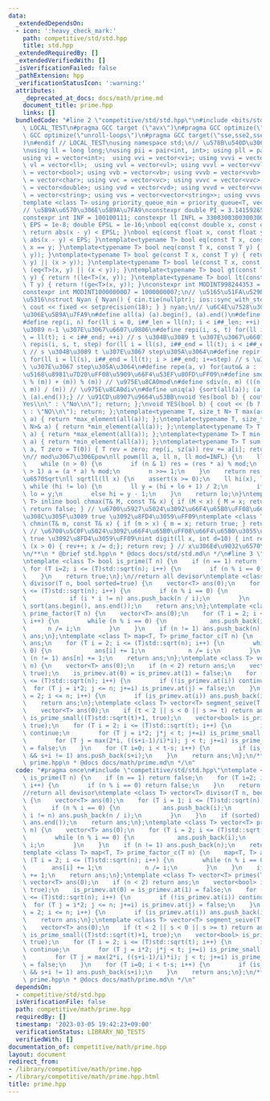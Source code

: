 ```yaml
---
data:
  _extendedDependsOn:
  - icon: ':heavy_check_mark:'
    path: competitive/std/std.hpp
    title: std.hpp
  _extendedRequiredBy: []
  _extendedVerifiedWith: []
  _isVerificationFailed: false
  _pathExtension: hpp
  _verificationStatusIcon: ':warning:'
  attributes:
    _deprecated_at_docs: docs/math/prime.md
    document_title: prime.hpp
    links: []
  bundledCode: "#line 2 \"competitive/std/std.hpp\"\n#include <bits/stdc++.h>\n#ifndef\
    \ LOCAL_TEST\n#pragma GCC target (\"avx\")\n#pragma GCC optimize(\"O3\")\n#pragma\
    \ GCC optimize(\"unroll-loops\")\n#pragma GCC target(\"sse,sse2,sse3,ssse3,sse4,popcnt,abm,mmx,avx,tune=native\"\
    )\n#endif // LOCAL_TEST\nusing namespace std;\n// \u578B\u540D\u306E\u77ED\u7E2E\
    \nusing ll = long long;\nusing pii = pair<int, int>; using pll = pair<ll, ll>;\n\
    using vi = vector<int>;  using vvi = vector<vi>; using vvvi = vector<vvi>;\nusing\
    \ vl = vector<ll>;  using vvl = vector<vl>; using vvvl = vector<vvl>;\nusing vb\
    \ = vector<bool>; using vvb = vector<vb>; using vvvb = vector<vvb>;\nusing vc\
    \ = vector<char>; using vvc = vector<vc>; using vvvc = vector<vvc>;\nusing vd\
    \ = vector<double>; using vvd = vector<vd>; using vvvd = vector<vvd>;\nusing vs\
    \ = vector<string>; using vvs = vector<vector<string>>; using vvvs = vector<vector<vector<string>>>;\n\
    template <class T> using priority_queue_min = priority_queue<T, vector<T>, greater<T>>;\n\
    // \u5B9A\u6570\u306E\u5B9A\u7FA9\nconstexpr double PI = 3.14159265358979323;\n\
    constexpr int INF = 100100111; constexpr ll INFL = 3300300300300300491LL;\nfloat\
    \ EPS = 1e-8; double EPSL = 1e-16;\nbool eq(const double x, const double y) {\
    \ return abs(x - y) < EPSL; }\nbool eq(const float x, const float y) { return\
    \ abs(x - y) < EPS; }\ntemplate<typename T> bool eq(const T x, const T y) { return\
    \ x == y; }\ntemplate<typename T> bool neq(const T x, const T y) { return !(eq<T>(x,\
    \ y)); }\ntemplate<typename T> bool ge(const T x, const T y) { return (eq<T>(x,\
    \ y) || (x > y)); }\ntemplate<typename T> bool le(const T x, const T y) { return\
    \ (eq<T>(x, y) || (x < y)); }\ntemplate<typename T> bool gt(const T x, const T\
    \ y) { return !(le<T>(x, y)); }\ntemplate<typename T> bool lt(const T x, const\
    \ T y) { return !(ge<T>(x, y)); }\nconstexpr int MODINT998244353 = 998244353;\n\
    constexpr int MODINT1000000007 = 1000000007;\n// \u5165\u51FA\u529B\u9AD8\u901F\
    \u5316\nstruct Nyan { Nyan() { cin.tie(nullptr); ios::sync_with_stdio(false);\
    \ cout << fixed << setprecision(18); } } nyan;\n// \u6C4E\u7528\u30DE\u30AF\u30ED\
    \u306E\u5B9A\u7FA9\n#define all(a) (a).begin(), (a).end()\n#define sz(x) ((int)(x).size())\n\
    #define rep(i, n) for(ll i = 0, i##_len = ll(n); i < i##_len; ++i) // 0 \u304B\
    \u3089 n-1 \u307E\u3067\u6607\u9806\n#define repi(i, s, t) for(ll i = ll(s), i##_end\
    \ = ll(t); i < i##_end; ++i) // s \u304B\u3089 t \u307E\u3067\u6607\u9806\n#define\
    \ repis(i, s, t, step) for(ll i = ll(s), i##_end = ll(t); i < i##_end; i+=step)\
    \ // s \u304B\u3089 t \u307E\u3067 step\u305A\u3064\n#define repir(i, s, t, step)\
    \ for(ll i = ll(s), i##_end = ll(t); i > i##_end; i+=step) // s \u304B\u3089 t\
    \ \u307E\u3067 step\u305A\u3064\n#define repe(a, v) for(auto& a : (v)) // v \u306E\
    \u5168\u8981\u7D20\uFF08\u5909\u66F4\u53EF\u80FD\uFF09\n#define smod(n, m) ((((n)\
    \ % (m)) + (m)) % (m)) // \u975E\u8CA0mod\n#define sdiv(n, m) (((n) - smod(n,\
    \ m)) / (m)) // \u975E\u8CA0div\n#define uniq(a) {sort(all(a)); (a).erase(unique(all(a)),\
    \ (a).end());} // \u91CD\u8907\u9664\u53BB\nvoid Yes(bool b) { cout << (b ? \"\
    Yes\\n\" : \"No\\n\"); return; };\nvoid YES(bool b) { cout << (b ? \"YES\\n\"\
    \ : \"NO\\n\"); return; };\ntemplate<typename T, size_t N> T max(array<T, N>&\
    \ a) { return *max_element(all(a)); };\ntemplate<typename T, size_t N> T min(array<T,\
    \ N>& a) { return *min_element(all(a)); };\ntemplate<typename T> T max(vector<T>&\
    \ a) { return *max_element(all(a)); };\ntemplate<typename T> T min(vector<T>&\
    \ a) { return *min_element(all(a)); };\ntemplate<typename T> T sum(vector<T>&\
    \ a, T zero = T(0)) { T rev = zero; rep(i, sz(a)) rev += a[i]; return rev; };\n\
    \n// mod\u3067\u306Epow\nll powm(ll a, ll n, ll mod=INFL) {\n    ll res = 1;\n\
    \    while (n > 0) {\n        if (n & 1) res = (res * a) % mod;\n        if (n\
    \ > 1) a = (a * a) % mod;\n        n >>= 1;\n    }\n    return res;\n}\n// \u6574\
    \u6570Sqrt\nll sqrtll(ll x) {\n    assert(x >= 0);\n    ll hi(x), lo(0);\n   \
    \ while (hi != lo) {\n        ll y = (hi + lo + 1) / 2;\n        if (y <= x/y)\
    \ lo = y;\n        else hi = y - 1;\n    }\n    return lo;\n}\ntemplate <class\
    \ T> inline bool chmax(T& M, const T& x) { if (M < x) { M = x; return true; }\
    \ return false; } // \u6700\u5927\u5024\u3092\u66F4\u65B0\uFF08\u66F4\u65B0\u3055\
    \u308C\u305F\u3089 true \u3092\u8FD4\u3059\uFF09\ntemplate <class T> inline bool\
    \ chmin(T& m, const T& x) { if (m > x) { m = x; return true; } return false; }\
    \ // \u6700\u5C0F\u5024\u3092\u66F4\u65B0\uFF08\u66F4\u65B0\u3055\u308C\u305F\u3089\
    \ true \u3092\u8FD4\u3059\uFF09\nint digit(ll x, int d=10) { int rev=0; while\
    \ (x > 0) { rev++; x /= d;}; return rev; } // x\u306Ed\u9032\u6570\u6841\u6570\
    \n/**\n * @brief std.hpp\n * @docs docs/std/std.md\n */\n#line 3 \"competitive/math/prime.hpp\"\
    \ntemplate <class T> bool is_prime(T n) {\n    if (n == 1) return false;\n   \
    \ for (T i=2; i <= (T)std::sqrt(n); i++) {\n        if (n % i == 0) return false;\n\
    \    }\n    return true;\n};\n//return all devisor\ntemplate <class T> vector<T>\
    \ divisor(T n, bool sorted=true) {\n    vector<T> ans(0);\n    for (T i = 1; i\
    \ <= (T)std::sqrt(n); i++) {\n        if (n % i == 0) {\n            ans.push_back(i);\n\
    \            if (i * i != n) ans.push_back(n / i);\n        }\n    }\n    if (sorted)\
    \ sort(ans.begin(), ans.end());\n    return ans;\n};\ntemplate <class T> vector<T>\
    \ prime_factor(T n) {\n    vector<T> ans(0);\n    for (T i = 2; i <= (T)std::sqrt(n);\
    \ i++) {\n        while (n % i == 0) {\n            ans.push_back(i);\n      \
    \      n /= i;\n        }\n    }\n    if (n != 1) ans.push_back(n);\n    return\
    \ ans;\n};\ntemplate <class T> map<T, T> prime_factor_c(T n) {\n    map<T, T>\
    \ ans;\n    for (T i = 2; i <= (T)std::sqrt(n); i++) {\n        while (n % i ==\
    \ 0) {\n            ans[i] += 1;\n            n /= i;\n        }\n    }\n    if\
    \ (n != 1) ans[n] += 1;\n    return ans;\n};\ntemplate <class T> vector<T> primes(T\
    \ n) {\n    vector<T> ans(0);\n    if (n < 2) return ans;\n    vector<bool> is_primev(n+1,\
    \ true);\n    is_primev.at(0) = is_primev.at(1) = false;\n    for (T i = 2; i\
    \ <= (T)std::sqrt(n); i++) {\n        if (!is_primev.at(i)) continue;\n      \
    \  for (T j = i*2; j <= n; j+=i) is_primev.at(j) = false;\n    }\n    for (T i\
    \ = 2; i <= n; i++) {\n        if (is_primev.at(i)) ans.push_back(i);\n    }\n\
    \    return ans;\n};\ntemplate <class T> vector<T> segment_seive(T s, T t) {\n\
    \    vector<T> ans(0);\n    if (t < 2 || s < 0 || s >= t) return ans;\n    vector<bool>\
    \ is_prime_small((T)std::sqrt(t)+1, true);\n    vector<bool> is_prime_large(t-s,\
    \ true);\n    for (T i = 2; i <= (T)std::sqrt(t); i++) {\n        if (!is_prime_small.at(i))\
    \ continue;\n        for (T j = i*2; j*j < t; j+=i) is_prime_small.at(j) = false;\n\
    \        for (T j = max(2*i, ((s+i-1)/i)*i); j < t; j+=i) is_prime_large.at(j-s)\
    \ = false;\n    }\n    for (T i=0; i < t-s; i++) {\n        if (is_prime_large.at(i)\
    \ && s+i != 1) ans.push_back(s+i);\n    }\n    return ans;\n};\n/**\n * @brief\
    \ prime.hpp\n * @docs docs/math/prime.md\n */\n"
  code: "#pragma once\n#include \"competitive/std/std.hpp\"\ntemplate <class T> bool\
    \ is_prime(T n) {\n    if (n == 1) return false;\n    for (T i=2; i <= (T)std::sqrt(n);\
    \ i++) {\n        if (n % i == 0) return false;\n    }\n    return true;\n};\n\
    //return all devisor\ntemplate <class T> vector<T> divisor(T n, bool sorted=true)\
    \ {\n    vector<T> ans(0);\n    for (T i = 1; i <= (T)std::sqrt(n); i++) {\n \
    \       if (n % i == 0) {\n            ans.push_back(i);\n            if (i *\
    \ i != n) ans.push_back(n / i);\n        }\n    }\n    if (sorted) sort(ans.begin(),\
    \ ans.end());\n    return ans;\n};\ntemplate <class T> vector<T> prime_factor(T\
    \ n) {\n    vector<T> ans(0);\n    for (T i = 2; i <= (T)std::sqrt(n); i++) {\n\
    \        while (n % i == 0) {\n            ans.push_back(i);\n            n /=\
    \ i;\n        }\n    }\n    if (n != 1) ans.push_back(n);\n    return ans;\n};\n\
    template <class T> map<T, T> prime_factor_c(T n) {\n    map<T, T> ans;\n    for\
    \ (T i = 2; i <= (T)std::sqrt(n); i++) {\n        while (n % i == 0) {\n     \
    \       ans[i] += 1;\n            n /= i;\n        }\n    }\n    if (n != 1) ans[n]\
    \ += 1;\n    return ans;\n};\ntemplate <class T> vector<T> primes(T n) {\n   \
    \ vector<T> ans(0);\n    if (n < 2) return ans;\n    vector<bool> is_primev(n+1,\
    \ true);\n    is_primev.at(0) = is_primev.at(1) = false;\n    for (T i = 2; i\
    \ <= (T)std::sqrt(n); i++) {\n        if (!is_primev.at(i)) continue;\n      \
    \  for (T j = i*2; j <= n; j+=i) is_primev.at(j) = false;\n    }\n    for (T i\
    \ = 2; i <= n; i++) {\n        if (is_primev.at(i)) ans.push_back(i);\n    }\n\
    \    return ans;\n};\ntemplate <class T> vector<T> segment_seive(T s, T t) {\n\
    \    vector<T> ans(0);\n    if (t < 2 || s < 0 || s >= t) return ans;\n    vector<bool>\
    \ is_prime_small((T)std::sqrt(t)+1, true);\n    vector<bool> is_prime_large(t-s,\
    \ true);\n    for (T i = 2; i <= (T)std::sqrt(t); i++) {\n        if (!is_prime_small.at(i))\
    \ continue;\n        for (T j = i*2; j*j < t; j+=i) is_prime_small.at(j) = false;\n\
    \        for (T j = max(2*i, ((s+i-1)/i)*i); j < t; j+=i) is_prime_large.at(j-s)\
    \ = false;\n    }\n    for (T i=0; i < t-s; i++) {\n        if (is_prime_large.at(i)\
    \ && s+i != 1) ans.push_back(s+i);\n    }\n    return ans;\n};\n/**\n * @brief\
    \ prime.hpp\n * @docs docs/math/prime.md\n */\n"
  dependsOn:
  - competitive/std/std.hpp
  isVerificationFile: false
  path: competitive/math/prime.hpp
  requiredBy: []
  timestamp: '2023-03-05 19:42:23+09:00'
  verificationStatus: LIBRARY_NO_TESTS
  verifiedWith: []
documentation_of: competitive/math/prime.hpp
layout: document
redirect_from:
- /library/competitive/math/prime.hpp
- /library/competitive/math/prime.hpp.html
title: prime.hpp
---
```

